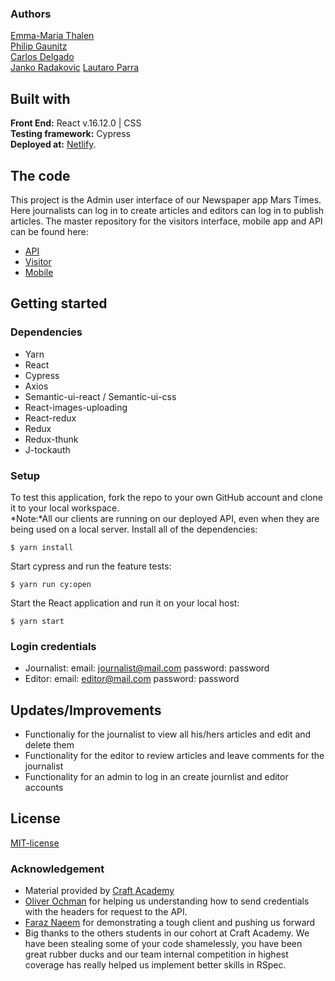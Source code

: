 ### Authors
[Emma-Maria Thalen](https://github.com/emtalen)  
[Philip Gaunitz](https://github.com/pgauntiz)  
[Carlos Delgado](https://github.com/Carltesio)  
[Janko Radakovic](https://github.com/MadFarmer101)
[Lautaro Parra](https://github.com/MadFarmer101) 

## Built with
**Front End:** React v.16.12.0 | CSS  
**Testing framework:** Cypress  
**Deployed at:** [Netlify](https://admin-marstimes.netlify.com/).

## The code   
This project is the Admin user interface of our Newspaper app Mars Times. Here journalists can log in to create articles and editors can log in to publish articles. 
The master repository for the visitors interface, mobile app and API can be found here:
* [API](https://github.com/CraftAcademy/newsroom_3_api.git)
* [Visitor](https://github.com/CraftAcademy/newsroom_3_client_user.git)
* [Mobile](https://github.com/CraftAcademy/newsroom_3_mobile_app.git)

## Getting started
### Dependencies  
* Yarn
* React
* Cypress
* Axios
* Semantic-ui-react / Semantic-ui-css
* React-images-uploading
* React-redux
* Redux
* Redux-thunk
* J-tockauth

### Setup   
To test this application, fork the repo to your own GitHub account and clone it to your local workspace. </br>
*Note:*All our clients are running on our deployed API, even when they are being used on a local server. 
Install all of the dependencies:    
```
$ yarn install
```  
Start cypress and run the feature tests:  
```
$ yarn run cy:open
```
Start the React application and run it on your local host:
```
$ yarn start
```

### Login credentials
- Journalist: email: journalist@mail.com password: password
- Editor: email: editor@mail.com password: password

## Updates/Improvements   
- Functionaliy for the journalist to view all his/hers articles and edit and delete them
- Functionality for the editor to review articles and leave comments for the journalist
- Functionality for an admin to log in an create journlist and editor accounts

## License  
[MIT-license](https://en.wikipedia.org/wiki/MIT_License)

### Acknowledgement  
- Material provided by [Craft Academy](https://craftacademy.se)
- [Oliver Ochman](https://github.com/oliverochman/) for helping us understanding how to send credentials with the headers for request to the API. 
- [Faraz Naeem](https://github.com/faraznaeem) for demonstrating a tough client and pushing us forward
- Big thanks to the others students in our cohort at Craft Academy. We have been stealing some of your code shamelessly, you have been great rubber ducks and our team internal competition in highest coverage has really helped us implement better skills in RSpec. 
